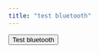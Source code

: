 ```yaml
---
title: "test bluetooth"
---
```

<button id="connect-button">Test bluetooth</button>
<script>
const deviceUUID = '6e400001-b5a3-f393-e0a9-e50e24dcca9e'; // Replace with the UUID of your device
let connectedDevice = null;
async function searchForDevices() {
  try {
    const device = await navigator.bluetooth.requestDevice({
      filters: [{ services: [deviceUUID] }],
    });
    // Create a new list item to display the device name
    const listItem = document.createElement('li');
    listItem.textContent = device.name;
    listItem.dataset.device = device;
    listItem.addEventListener('click', handleDeviceSelection);
    document.getElementById('device-list').appendChild(listItem);
  } catch (error) {
    console.error(error);
  }
}
async function connectToDevice(device) {
  try {
    const server = await device.gatt.connect();
    const service = await server.getPrimaryService(deviceUUID);
    const characteristic = await service.getCharacteristic(deviceUUID);
    await characteristic.writeValue(new Uint8Array([1, 2, 3])); // Replace with the numbers you want to send
    console.log('Datasent successfully');
    // Update the connectedDevice variable
    connectedDevice = device;
    // Update the connection status indicator
    const statusIndicator = document.getElementById('connection-status');
    statusIndicator.textContent = 'Connected';
  } catch (error) {
    console.error(error);
  }
}
function handleDeviceSelection(event) {
  const device = event.target.dataset.device;
  connectToDevice(device);
}
// Add an event listener to the "Disconnect" button
document.getElementById('disconnect-button').addEventListener('click', () => {
  if (connectedDevice) {
    connectedDevice.gatt.disconnect();
    // Update the connectedDevice variable and the connection status indicator
    connectedDevice = null;
    const statusIndicator = document.getElementById('connection-status');
    statusIndicator.textContent = 'Disconnected';
  }
});
</script>